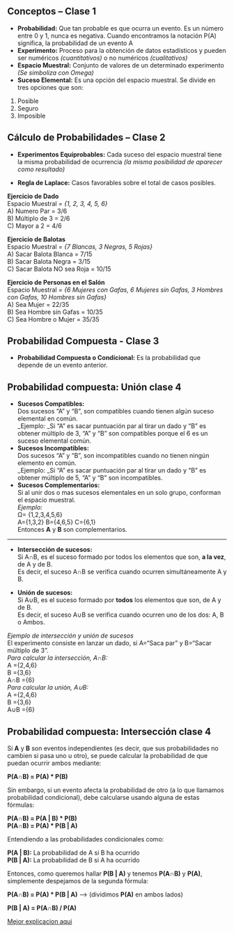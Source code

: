 ## Conceptos – Clase 1

-   **Probabilidad:**  Que tan probable es que ocurra un evento. Es un número entre 0 y 1, nunca es negativa. Cuando encontramos la notación P(A) significa, la probabilidad de un evento A
-   **Experimento:**  Proceso para la obtención de datos estadísticos y pueden ser numéricos  _(cuantitativos)_  o no numéricos  _(cualitativos)_
-   **Espacio Muestral:**  Conjunto de valores de un determinado experimento  _(Se simboliza con Omega)_
-   **Suceso Elemental:**  Es una opción del espacio muestral. Se divide en tres opciones que son:

1.  Posible
2.  Seguro
3.  Imposible


## Cálculo de Probabilidades – Clase 2

-   **Experimentos Equiprobables:**  Cada suceso del espacio muestral tiene la misma probabilidad de ocurrencia  _(la misma posibilidad de aparecer como resultado)_
    
-   **Regla de Laplace:**  Casos favorables sobre el total de casos posibles.
    

**Ejercicio de Dado**  
Espacio Muestral =  _{1, 2, 3, 4, 5, 6}_  
A) Numero Par = 3/6  
B) Múltiplo de 3 = 2/6  
C) Mayor a 2 = 4/6

**Ejercicio de Balotas**  
Espacio Muestral =  _{7 Blancas, 3 Negras, 5 Rojas}_  
A) Sacar Balota Blanca = 7/15  
B) Sacar Balota Negra = 3/15  
C) Sacar Balota NO sea Roja = 10/15

**Ejercicio de Personas en el Salón**  
Espacio Muestral =  _{6 Mujeres con Gafas, 6 Mujeres sin Gafas, 3 Hombres con Gafas, 10 Hombres sin Gafas}_  
A) Sea Mujer = 22/35  
B) Sea Hombre sin Gafas = 10/35  
C) Sea Hombre o Mujer = 35/35

## Probabilidad Compuesta - Clase 3

-   **Probabilidad Compuesta o Condicional:**  Es la probabilidad que depende de un evento anterior.

## Probabilidad compuesta: Unión clase 4

-   **Sucesos Compatibles:**  
    Dos sucesos “A” y “B”, son compatibles cuando tienen algún suceso elemental en común.  
    _Ejemplo: _Si “A” es sacar puntuación par al tirar un dado y “B” es obtener múltiplo de 3, “A” y “B” son compatibles porque el 6 es un suceso elemental común.
-   **Sucesos Incompatibles:**  
    Dos sucesos “A” y “B”, son incompatibles cuando no tienen ningún elemento en común.  
    _Ejemplo: _Si “A” es sacar puntuación par al tirar un dado y “B” es obtener múltiplo de 5, “A” y “B” son incompatibles.
-   **Sucesos Complementarios:**  
    Si al unir dos o mas sucesos elementales en un solo grupo, conforman el espacio muestral.  
    _Ejemplo:_  
    Ω= {1,2,3,4,5,6}  
    A={1,3,2} B={4,6,5} C={6,1}  
    Entonces  **A**  y  **B**  son complementarios.

----------

-   **Intersección de sucesos:**  
    Si A∩B, es el suceso formado por todos los elementos que son,  **a la vez**, de A y de B.  
    Es decir, el suceso A∩B se verifica cuando ocurren simultáneamente A y B.
    
-   **Unión de sucesos:**  
    Si A∪B, es el suceso formado por  **todos**  los elementos que son, de A y de B.  
    Es decir, el suceso A∪B se verifica cuando ocurren uno de los dos: A, B o Ambos.
    

_Ejemplo de intersección y unión de sucesos_  
El experimento consiste en lanzar un dado, si A=“Saca par” y B=“Sacar múltiplo de 3”.  
_Para calcular la intersección, A∩B:_  
A ={2,4,6}  
B ={3,6}  
A∩B ={6}  
_Para calcular la unión, A∪B:_  
A ={2,4,6}  
B ={3,6}  
A∪B ={6}

## Probabilidad compuesta: Intersección clase 4

Si **A** y **B** son eventos independientes (es decir, que sus probabilidades no cambien si pasa uno u otro), se puede calcular la probabilidad de que puedan ocurrir ambos mediante:  
  
**P(A∩B) = P(A) * P(B)**  
  
Sin embargo, si un evento afecta la probabilidad de otro (a lo que llamamos probabilidad condicional), debe calcularse usando alguna de estas fórmulas:  
  
**P(A∩B) = P(A | B) * P(B)**  
**P(A∩B) = P(A) * P(B | A)**  
  
Entendiendo a las probabilidades condicionales como:  
  
**P(A | B):** La probabilidad de A si B ha ocurrido  
**P(B | A):** La probabilidad de B si A ha ocurrido  
  
Entonces, como queremos hallar **P(B | A)** y tenemos **P(A∩B)** y **P(A)**, simplemente despejamos de la segunda fórmula:  
  
**P(A∩B) = P(A) * P(B | A)** —> (dividimos **P(A)** en ambos lados)  
  
**P(B | A) = P(A∩B) / P(A)**

[Mejor explicacion aqui](https://www.superprof.es/apuntes/escolar/matematicas/probabilidades/combinatoria/interseccion-de-sucesos.html)